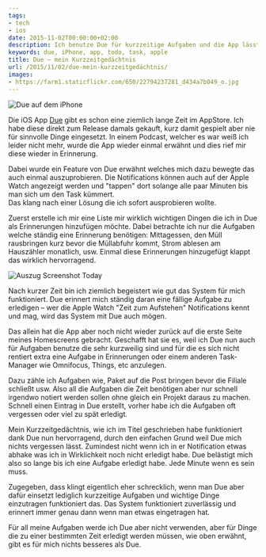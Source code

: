 ```yaml
---
tags:
- tech
- ios
date: 2015-11-02T00:00:00+02:00
description: Ich benutze Due für kurzzeitige Aufgaben und die App lässt mich nichts vergessen.
keywords: due, iPhone, app, todo, task, apple
title: Due – mein Kurzzeitgedächtnis
url: /2015/11/02/due-mein-kurzzeitgedächtnis/
images:
- https://farm1.staticflickr.com/650/22794237281_d434a7b049_o.jpg
---
```


![Due auf dem iPhone](https://farm1.staticflickr.com/650/22794237281_d434a7b049_o.jpg)

Die iOS App [Due](https://itunes.apple.com/de/app/due-erinnerungen-+-timer/id390017969?mt=8&uo=4&at=11lKjS&ct=searchlink) gibt es schon eine ziemlich lange Zeit im AppStore. Ich habe diese direkt zum Release damals gekauft, kurz damit gespielt aber nie für sinnvolle Dinge eingesetzt.
In einem Podcast, welcher es war weiß ich leider nicht mehr, wurde die App wieder einmal erwähnt und dies rief mir diese wieder in Erinnerung.

Dabei wurde ein Feature von Due erwähnt welches mich dazu bewegte das auch einmal auszuprobieren. Die Notifications können auch auf der Apple Watch angezeigt werden und "tappen" dort solange alle paar Minuten bis man sich um den Task kümmert.  
Das klang nach einer Lösung die ich sofort ausprobieren wollte.

Zuerst erstelle ich mir eine Liste mir wirklich wichtigen Dingen die ich in Due als Erinnerungen hinzufügen möchte. Dabei betrachte ich nur die Aufgaben welche ständig eine Erinnerung benötigen: Mittagessen, den Müll rausbringen kurz bevor die Müllabfuhr kommt, Strom ablesen am Hauszähler monatlich, usw. Einmal diese Erinnerungen hinzugefügt klappt das wirklich hervorragend.

![Auszug Screenshot Today]()

Nach kurzer Zeit bin ich ziemlich begeistert wie gut das System für mich funktioniert. Due erinnert mich ständig daran eine fällige Aufgabe zu erledigen – wer die Apple Watch "Zeit zum Aufstehen" Notifications kennt und mag, wird das System mit Due auch mögen.

Das allein hat die App aber noch nicht wieder zurück auf die erste Seite meines Homescreens gebracht. Geschafft hat sie es, weil ich Due nun auch für Aufgaben benutze die sehr kurzweilig sind und für die es sich nicht rentiert extra eine Aufgabe in Erinnerungen oder einem anderen Task-Manager wie Omnifocus, Things, etc anzulegen.

Dazu zähle ich Aufgaben wie, Paket auf die Post bringen bevor die Filiale schließt usw. Also all die Aufgaben die Zeit benötigen aber nur schnell irgendwo notiert werden sollen ohne gleich ein Projekt daraus zu machen. Schnell einen Eintrag in Due erstellt, vorher habe ich die Aufgaben oft vergessen oder viel zu spät erledigt.

Mein Kurzzeitgedächtnis, wie ich im Titel geschrieben habe funktioniert dank Due nun hervorragend, durch den einfachen Grund weil Due mich nichts vergessen lässt. Zumindest nicht wenn ich in er Notification etwas abhake was ich in Wirklichkeit noch nicht erledigt habe. Due belästigt mich also so lange bis ich eine Aufgabe erledigt habe. Jede Minute wenn es sein muss.

Zugegeben, dass klingt eigentlich eher schrecklich, wenn man Due aber dafür einsetzt lediglich kurzzeitige Aufgaben und wichtige Dinge einzutragen funktioniert das. Das System funktioniert zuverlässig und erinnert immer genau dann wenn man etwas eingetragen hat.

Für all meine Aufgaben werde ich Due aber nicht verwenden, aber für Dinge die zu einer bestimmten Zeit erledigt werden müssen, wie oben erwähnt, gibt es für mich nichts besseres als Due.
